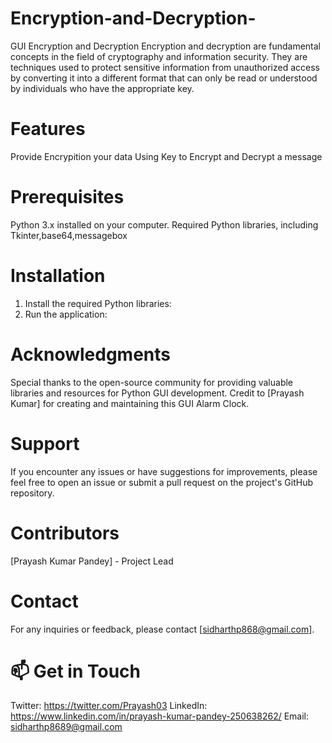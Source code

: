 # Encryption-and-Decryption-
GUI Encryption and Decryption
Encryption and decryption are fundamental concepts in the field of cryptography and information security. They are techniques used to protect sensitive information from unauthorized access by converting it into a different format that can only be read or understood by individuals who have the appropriate key.

# Features
Provide Encrypition your data
Using Key to Encrypt and Decrypt a message
# Prerequisites
Python 3.x installed on your computer.
Required Python libraries, including Tkinter,base64,messagebox
# Installation
1. Install the required Python libraries:
2. Run the application:
# Acknowledgments
Special thanks to the open-source community for providing valuable libraries and resources for Python GUI development.
Credit to [Prayash Kumar] for creating and maintaining this GUI Alarm Clock.
# Support
If you encounter any issues or have suggestions for improvements, please feel free to open an issue or submit a pull request on the project's GitHub repository.

# Contributors
[Prayash Kumar Pandey] - Project Lead
# Contact
For any inquiries or feedback, please contact [sidharthp868@gmail.com].

# 📫 Get in Touch
Twitter: https://twitter.com/Prayash03
LinkedIn: https://www.linkedin.com/in/prayash-kumar-pandey-250638262/
Email: sidharthp8689@gmail.com
